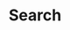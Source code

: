 ---
title: "Search"
layout: "search"
url: "/search"
# description: "Search through this site"
summary: "search"
placeholder: "Type here to search through this site..."
--- 